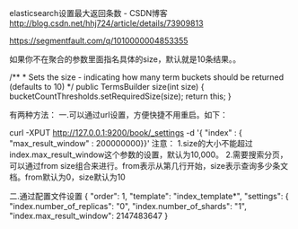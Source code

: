 

elasticsearch设置最大返回条数 - CSDN博客 
http://blog.csdn.net/hhj724/article/details/73909813


https://segmentfault.com/q/1010000004853355

如果你不在聚合的参数里面指名具体的size，默认就是10条结果。。

 /**
     * Sets the size - indicating how many term buckets should be returned (defaults to 10)
     */
    public TermsBuilder size(int size) {
        bucketCountThresholds.setRequiredSize(size);
        return this;
    }

有两种方法：
一.可以通过url设置，方便快捷不用重启。如下：

curl -XPUT http://127.0.0.1:9200/book/_settings -d '{ "index" : { "max_result_window" : 200000000}}'
注意：
1.size的大小不能超过index.max_result_window这个参数的设置，默认为10,000。 
2.需要搜索分页，可以通过from size组合来进行。from表示从第几行开始，size表示查询多少条文档。from默认为0，size默认为10

二.通过配置文件设置
{ "order": 1, "template": "index_template*", "settings": { "index.number_of_replicas": "0", "index.number_of_shards": "1", "index.max_result_window": 2147483647 }